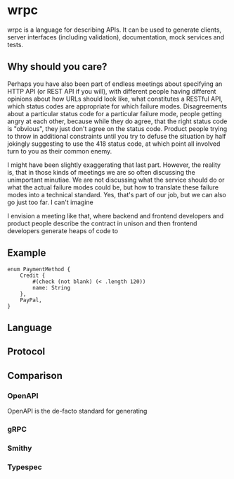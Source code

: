 # wrpc

wrpc is a language for describing APIs. It can be used to generate clients,
server interfaces (including validation), documentation, mock services and
tests.


## Why should you care?

Perhaps you have also been part of endless meetings about specifying an HTTP
API (or REST API if you will), with different people having different opinions
about how URLs should look like, what constitutes a RESTful API, which status
codes are appropriate for which failure modes. Disagreements about a particular
status code for a particular failure mode, people getting angry at each other,
because while they do agree, that the right status code is "obvious", they just
don't agree on the status code. Product people trying to throw in additional
constraints until you try to defuse the situation by half jokingly suggesting
to use the 418 status code, at which point all involved turn to you as their
common enemy.

I might have been slightly exaggerating that last part. However, the reality
is, that in those kinds of meetings we are so often discussing the unimportant
minutiae. We are not discussing what the service should do or what the actual
failure modes could be, but how to translate these failure modes into a
technical standard. Yes, that's part of our job, but we can also go just too
far. I can't imagine 

I envision a meeting like that, where backend and frontend developers and
product people describe the contract in unison and then frontend developers
generate heaps of code to 

## Example

```wrpc
enum PaymentMethod {
    Credit { 
        #(check (not blank) (< .length 120))
        name: String 
    },
    PayPal,
}
```


## Language

## Protocol

## Comparison

### OpenAPI

OpenAPI is the de-facto standard for generating 

### gRPC

### Smithy

### Typespec



[smithy]: https://smithy.io/2.0/index.html
[grpc]: https://grpc.io/
[typespec]: https://typespec.io/
